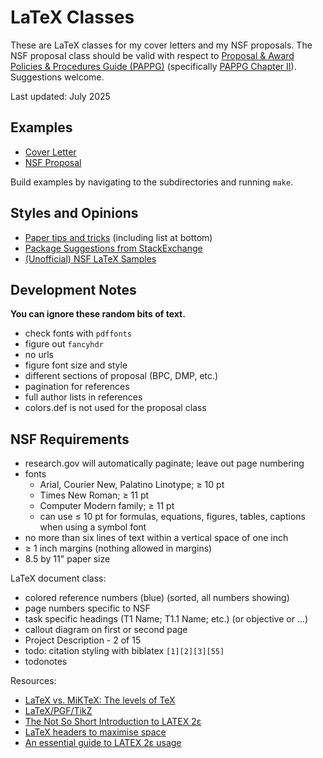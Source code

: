 # LaTeX Classes

These are LaTeX classes for my cover letters and my NSF proposals. The NSF proposal class should be valid with respect to [Proposal & Award Policies & Procedures Guide (PAPPG)](https://www.nsf.gov/policies/pappg/24-1) (specifically [PAPPG Chapter II](https://www.nsf.gov/policies/pappg/24-1/ch-2-proposal-preparation)). Suggestions welcome.

Last updated: July 2025

## Examples

- [Cover Letter](https://github.com/anthonyjclark/latex-classes/blob/master/examples/coverletter/coverletter.pdf)
- [NSF Proposal](https://github.com/anthonyjclark/latex-classes/blob/master/examples/proposal/proposal.pdf)

Build examples by navigating to the subdirectories and running `make`.

## Styles and Opinions

- [Paper tips and tricks](https://github.com/Wookai/paper-tips-and-tricks) (including list at bottom)
- [Package Suggestions from StackExchange](https://tex.stackexchange.com/questions/553/what-packages-do-people-load-by-default-in-latex)
- [(Unofficial) NSF LaTeX Samples](https://github.com/nsf-open/nsf-proposal-latex-samples)

## Development Notes

**You can ignore these random bits of text.**

- check fonts with `pdffonts`
- figure out `fancyhdr`
- no urls
- figure font size and style
- different sections of proposal (BPC, DMP, etc.)
- pagination for references
- full author lists in references
- colors.def is not used for the proposal class

## NSF Requirements

- research.gov will automatically paginate; leave out page numbering
- fonts
  - Arial, Courier New, Palatino Linotype; ≥ 10 pt
  - Times New Roman; ≥ 11 pt
  - Computer Modern family; ≥ 11 pt
  - can use ≤ 10 pt for formulas, equations, figures, tables, captions when using a symbol font
- no more than six lines of text within a vertical space of one inch
- ≥ 1 inch margins (nothing allowed in margins)
- 8.5 by 11" paper size

LaTeX document class:

- colored reference numbers (blue) (sorted, all numbers showing)
- page numbers specific to NSF
- task specific headings (T1   Name; T1.1   Name; etc.) (or objective or ...)
- callout diagram on first or second page
- Project Description - 2 of 15
- todo: citation styling with biblatex `[1][2][3][55]`
- todonotes

Resources:

- [LaTeX vs. MiKTeX: The levels of TeX](https://www.tug.org/levels.html)
- [LaTeX/PGF/TikZ](https://en.wikibooks.org/wiki/LaTeX/PGF/TikZ)
- [The Not So Short Introduction to LATEX 2ε](https://gking.harvard.edu/files/lshort2.pdf)
- [LaTeX headers to maximise space](https://www.math.cmu.edu/~gautam/sj/blog/20130930-tex-margins.html)
- [An essential guide to LATEX 2ε usage](http://mirrors.ibiblio.org/CTAN/info/l2tabu/english/l2tabuen.pdf)
